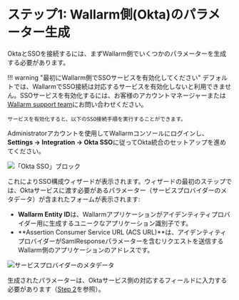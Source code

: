 [img-okta-sso-provider-wl]:     ../../../../images/admin-guides/configuration-guides/sso/okta/okta-sso-provider-wl.png
[img-sp-metadata]:              ../../../../images/admin-guides/configuration-guides/sso/okta/sp-metadata.png

[doc-setup-idp]:                setup-idp.md

# ステップ1: Wallarm側(Okta)のパラメーター生成

OktaとSSOを接続するには、まずWallarm側でいくつかのパラメーターを生成する必要があります。

!!! warning "最初にWallarm側でSSOサービスを有効化してください"
    デフォルトでは、WallarmでSSO接続は対応するサービスを有効化しないと利用できません。SSOサービスを有効化するには、お客様のアカウントマネージャーまたは[Wallarm support team](mailto:support@wallarm.com)にお問い合わせください。

    サービスを有効化すると、以下のSSO接続手順を実行することができます。

Administratorアカウントを使用してWallarmコンソールにログインし、**Settings → Integration → Okta SSO**に従ってOkta統合のセットアップを進めてください。

![「Okta SSO」ブロック][img-okta-sso-provider-wl]

これによりSSO構成ウィザードが表示されます。ウィザードの最初のステップでは、Oktaサービスに渡す必要があるパラメーター（サービスプロバイダーのメタデータ）が含まれたフォームが表示されます:
*   **Wallarm Entity ID**は、Wallarmアプリケーションがアイデンティティプロバイダー用に生成するユニークなアプリケーション識別子です。
*   **Assertion Consumer Service URL (ACS URL)**は、アイデンティティプロバイダーがSamlResponseパラメーターを含むリクエストを送信するWallarm側のアプリケーションのアドレスです。

![サービスプロバイダーのメタデータ][img-sp-metadata]

生成されたパラメーターは、Oktaサービス側の対応するフィールドに入力する必要があります（[Step 2][doc-setup-idp]を参照）。